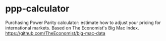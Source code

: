 # ppp-calculator
Purchasing Power Parity calculator: estimate how to adjust your pricing for international markets. Based on The Economist's Big Mac Index. https://github.com/TheEconomist/big-mac-data
